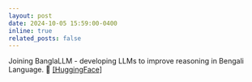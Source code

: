 ```yaml
---
layout: post
date: 2024-10-05 15:59:00-0400
inline: true
related_posts: false
---
```


Joining BanglaLLM - developing LLMs to improve reasoning in Bengali Language. 📣 [[HuggingFace]](https://huggingface.co/BanglaLLM) 
